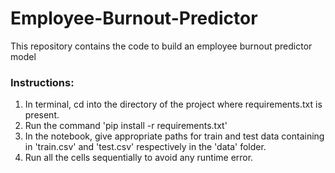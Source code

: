 # Employee-Burnout-Predictor
This repository contains the code to build an employee burnout predictor model

### Instructions:
1.  In terminal, cd into the directory of the project where requirements.txt is present.
2.  Run the command 'pip install -r requirements.txt'
3.  In the notebook, give appropriate paths for train and test data containing in 'train.csv' and 'test.csv' respectively in the 'data' folder.
4.  Run all the cells sequentially to avoid any runtime error.
